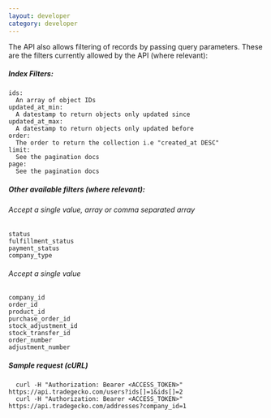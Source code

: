 ```yaml
---
layout: developer
category: developer
---
```


The API also allows filtering of records by passing query parameters.
These are the filters currently allowed by the API (where relevant):

#####  Index Filters:  
    ids:  
      An array of object IDs  
    updated_at_min:  
      A datestamp to return objects only updated since  
    updated_at_max:
      A datestamp to return objects only updated before  
    order:  
      The order to return the collection i.e "created_at DESC"  
    limit:  
      See the pagination docs  
    page:  
      See the pagination docs  

#####     Other available filters (where relevant):

######    Accept a single value, array or comma separated array  
    status
    fulfillment_status
    payment_status
    company_type


######    Accept a single value  
    company_id
    order_id
    product_id
    purchase_order_id
    stock_adjustment_id
    stock_transfer_id
    order_number
    adjustment_number


##### Sample request (cURL)
      curl -H "Authorization: Bearer <ACCESS_TOKEN>" https://api.tradegecko.com/users?ids[]=1&ids[]=2
      curl -H "Authorization: Bearer <ACCESS_TOKEN>" https://api.tradegecko.com/addresses?company_id=1
